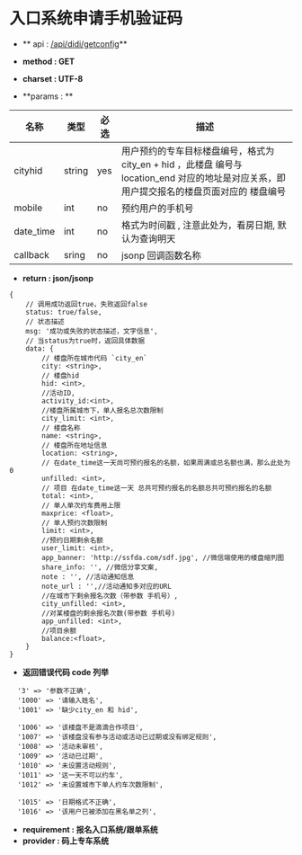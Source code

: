 
# 入口系统申请手机验证码

* ** api : [/api/didi/getconfig](/api/didi/getconfig)** 

* **method : GET**

* **charset : UTF-8**

* **params : **

| 名称|类型| 必选 | 描述|
| -- | -- | -- | -- |
| cityhid  | string | yes | 用户预约的专车目标楼盘编号，格式为 city_en + hid ，此楼盘 编号与 location_end 对应的地址是对应关系，即用户提交报名的楼盘页面对应的 楼盘编号 |
|mobile|int|no|预约用户的手机号 |
|date_time|int|no|格式为时间戳 , 注意此处为，看房日期, 默认为查询明天|
| callback | sring | no | jsonp 回调函数名称 |

* **return : json/jsonp**

```
{
    // 调⽤成功返回true，失败返回false
    status: true/false,
    // 状态描述
    msg: '成功或失败的状态描述，⽂字信息',
    // 当status为true时，返回具体数据
    data: {
        // 楼盘所在城市代码 `city_en`
        city: <string>,
        // 楼盘hid
        hid: <int>,
        //活动ID,
        activity_id:<int>,
        //楼盘所属城市下，单人报名总次数限制
        city_limit: <int>,
        // 楼盘名称
        name: <string>,
        // 楼盘所在地址信息
        location: <string>,
        // 在date_time这一天尚可预约报名的名额，如果周满或总名额也满，那么此处为0
        unfilled: <int>,
        // 项目 在date_time这一天 总共可预约报名的名额总共可预约报名的名额
        total: <int>,
        // 单⼈单次约车费⽤上限
        maxprice: <float>,
        // 单⼈预约次数限制
        limit: <int>,
        //预约日期剩余名额
        user_limit: <int>,
        app_banner: 'http://ssfda.com/sdf.jpg', //微信端使用的楼盘缩列图
        share_info: '', //微信分享文案,
        note : '', //活动通知信息
        note_url : '',//活动通知多对应的URL
        //在城市下剩余报名次数（带参数 手机号）,
        city_unfilled: <int>,
        //对某楼盘的剩余报名次数(带参数 手机号)
        app_unfilled: <int>,
        //项目余额
        balance:<float>,
    }
}

```
* **返回错误代码 code 列举**

```
  '3' => '参数不正确',
  '1000' => '请输入姓名',
  '1001' => '缺少city_en 和 hid',

  '1006' => '该楼盘不是滴滴合作项目',
  '1007' => '该楼盘没有参与活动或活动已过期或没有绑定规则',
  '1008' => '活动未审核',
  '1009' => '活动已过期',
  '1010' => '未设置活动规则',
  '1011' => '这一天不可以约车',
  '1012' => '未设置城市下单人约车次数限制',

  '1015' => '日期格式不正确',
  '1016' => '该用户已被添加在黑名单之列',

```


* **requirement : 报名入口系统/跟单系统**
* **provider : 码上专车系统**
